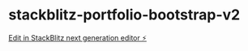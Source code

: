 # stackblitz-portfolio-bootstrap-v2

[Edit in StackBlitz next generation editor ⚡️](https://stackblitz.com/~/github.com/AhtnamasAyirpuna/stackblitz-portfolio-bootstrap-v2)